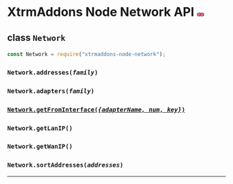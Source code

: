 # XtrmAddons Node Network API [![en-GB](https://github.com/shim-sao/assets/blob/master/images/united-kingdom-flag-icon-16.png)](README.md)

## class `Network`

```js
const Network = require("xtrmaddons-node-network");
```

### `Network.addresses(`_`family`_`)`

### `Network.adapters(`_`family`_`)`

### [`Network.getFromInterface(`_`{adapterName, num, key}`_`)`](getFromInterface.md)

### `Network.getLanIP()`

### `Network.getWanIP()`

### `Network.sortAddresses(`_`addresses`_`)`

---
